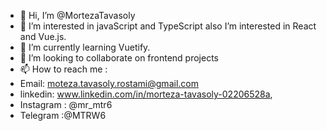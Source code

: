 - 👋 Hi, I’m @MortezaTavasoly
- 👀 I’m interested in javaScript and TypeScript also I’m interested in React and Vue.js.
- 🌱 I’m currently learning Vuetify.
- 💞️ I’m looking to collaborate on frontend projects
- 📫 How to reach me :
- Email: moteza.tavasoly.rostami@gmail.com
- linkedin: www.linkedin.com/in/morteza-tavasoly-02206528a,
- Instagram : @mr_mtr6
- Telegram :@MTRW6
